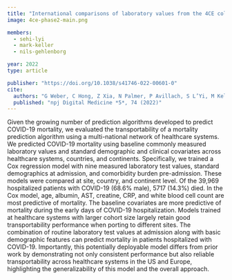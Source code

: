 ```yaml
---
title: "International comparisons of laboratory values from the 4CE collaborative to predict COVID-19 mortality"
image: 4ce-phase2-main.png

members:
  - sehi-lyi
  - mark-keller
  - nils-gehlenborg

year: 2022
type: article

publisher: "https://doi.org/10.1038/s41746-022-00601-0"
cite:
  authors: "G Weber, C Hong, Z Xia, N Palmer, P Avillach, S L’Yi, M Keller, S Murphy, A Gutiérrez-Sacristán, C Bonzel, A Serret-Larmande, A Neuraz, G Omenn, S Visweswaran, J Klann, A South, N Loh, M Cannataro, B Beaulieu-Jones, R Bellazzi, G Agapito, M Alessiani, B Aronow, D Bell, V Benoit, F Bourgeois, L Chiovato, K Cho, A Dagliati, S DuVall, N Barrio, D Hanauer, Y Ho, J Holmes, R Issitt, M Liu, Y Luo, K Lynch, S Maidlow, A Malovini, K Mandl, C Mao, M Matheny, J Moore, J Morris, M Morris, D Mowery, K Ngiam, L Patel, M Pedrera-Jimenez, R Ramoni, E Schriver, P Schubert, P Balazote, A Spiridou, A Tan, B Tan, V Tibollo, C Torti, E Trecarichi, X Wang, J Aaron, A Albayrak, G Albi, A Alloni, D Amendola, F Angoulvant, L Anthony, F Ashraf, A Atz, P Avillach, P Azevedo, J Balshi, B Beaulieu-Jones, A Bellasi, V Benoit, M Beraghi, J Bernal-Sobrino, M Bernaux, R Bey, S Bhatnagar, A Blanco-Martínez, M Boeker, J Booth, S Bosari, R Bradford, G Brat, S Bréant, N Brown, R Bruno, W Bryant, M Bucalo, E Bucholz, A Burgun, T Cai, A Carmona, C Caucheteux, J Champ, K Chen, J Chen, L Chiudinelli, K Cho, J Cimino, T Colicchio, S Cormont, S Cossin, J Craig, J Cruz-Bermúdez, J Cruz-Rojo, M Daniar, C Daniel, P Das, B Devkota, A Dionne, R Duan, J Dubiel, L Esteve, H Estiri, S Fan, R Follett, T Ganslandt, N García-Barrio, L Garmire, N Gehlenborg, E Getzen, A Geva, T Gradinger, A Gramfort, R Griffier, N Griffon, O Grisel, A Gutiérrez-Sacristán, L Han, D Hanauer, C Haverkamp, D Hazard, B He, D Henderson, M Hilka, K Huling, M Hutch, R Issitt, A Jannot, V Jouhet, R Kavuluru, C Kennedy, K Kernan, D Key, K Kirchoff, J Klann, I Kohane, I Krantz, D Kraska, A Krishnamurthy, T Le, J Leblanc, G Lemaitre, L Lenert, D Leprovost, M Liu, Q Long, S Lozano-Zahonero, S Mahmood, S Maidlow, A Makoudjou, A Maram, P Martel, M Martins, J Marwaha, A Masino, M Mazzitelli, A Mensch, M Milano, M Minicucci, B Moal, T Ahooyi, J Moore, C Moraleda, J Morris, K Moshal, S Mousavi, D Murad, S Murphy, T Naughton, C Neto, J Newburger, K Ngiam, W Njoroge, J Norman, J Obeid, M Okoshi, K Olson, G Omenn, N Orlova, B Ostasiewski, N Palmer, N Paris, L Patel, M Pedrera-Jiménez, A Pfaff, E Pfaff, D Pillion, S Pizzimenti, H Prokosch, R Prudente, A Prunotto, V Quirós-González, R Ramoni, M Raskin, S Rieg, G Roig-Domínguez, P Rojo, P Rubio-Mayo, P Sacchi, C Sáez, E Salamanca, M Samayamuthu, L Sanchez-Pinto, A Sandrin, N Santhanam, J Santos, F Sanz Vidorreta, M Savino, J Schuettler, L Scudeller, N Sebire, P Serrano-Balazote, P Serre, A Serret-Larmande, M Shah, Z Abad, D Silvio, P Sliz, J Son, C Sonday, A South, F Sperotto, Z Strasser, A Tan, B Tan, S Tanni, D Taylor, A Terriza-Torres, P Tippmann, E Toh, Y Tseng, A Vallejos, G Varoquaux, M Vella, G Verdy, J Vie, S Visweswaran, M Vitacca, K Wagholikar, L Waitman, D Wassermann, G Weber, M Wolkewitz, S Wong, Z Xia, X Xiong, Y Ye, N Yehya, W Yuan, A Zambelli, H Zhang, D Zöller, V Zuccaro, C Zucco, I Kohane, T Cai, G Brat, The Consortium for Clinical Characterization of COVID-19 by EHR (4CE)"
  published: "npj Digital Medicine *5*, 74 (2022)"
---
```

Given the growing number of prediction algorithms developed to predict COVID-19 mortality, we evaluated the transportability of a mortality prediction algorithm using a multi-national network of healthcare systems. We predicted COVID-19 mortality using baseline commonly measured laboratory values and standard demographic and clinical covariates across healthcare systems, countries, and continents. Specifically, we trained a Cox regression model with nine measured laboratory test values, standard demographics at admission, and comorbidity burden pre-admission. These models were compared at site, country, and continent level. Of the 39,969 hospitalized patients with COVID-19 (68.6% male), 5717 (14.3%) died. In the Cox model, age, albumin, AST, creatine, CRP, and white blood cell count are most predictive of mortality. The baseline covariates are more predictive of mortality during the early days of COVID-19 hospitalization. Models trained at healthcare systems with larger cohort size largely retain good transportability performance when porting to different sites. The combination of routine laboratory test values at admission along with basic demographic features can predict mortality in patients hospitalized with COVID-19. Importantly, this potentially deployable model differs from prior work by demonstrating not only consistent performance but also reliable transportability across healthcare systems in the US and Europe, highlighting the generalizability of this model and the overall approach.
